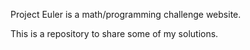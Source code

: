 Project Euler is a math/programming challenge website.

This is a repository to share some of my solutions.

